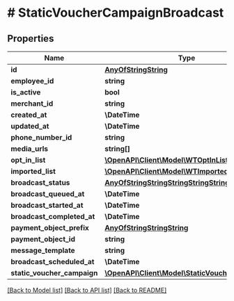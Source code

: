 # # StaticVoucherCampaignBroadcast

## Properties

Name | Type | Description | Notes
------------ | ------------- | ------------- | -------------
**id** | [**AnyOfStringString**](AnyOfStringString.md) |  |
**employee_id** | **string** |  |
**is_active** | **bool** |  |
**merchant_id** | **string** |  |
**created_at** | **\DateTime** |  |
**updated_at** | **\DateTime** |  |
**phone_number_id** | **string** |  |
**media_urls** | **string[]** |  |
**opt_in_list** | [**\OpenAPI\Client\Model\WTOptInList**](WTOptInList.md) |  | [optional]
**imported_list** | [**\OpenAPI\Client\Model\WTImportedList**](WTImportedList.md) |  | [optional]
**broadcast_status** | [**AnyOfStringStringStringStringString**](AnyOfStringStringStringStringString.md) |  |
**broadcast_queued_at** | **\DateTime** |  |
**broadcast_started_at** | **\DateTime** |  |
**broadcast_completed_at** | **\DateTime** |  |
**payment_object_prefix** | [**AnyOfStringStringString**](AnyOfStringStringString.md) |  |
**payment_object_id** | **string** |  |
**message_template** | **string** |  |
**broadcast_scheduled_at** | **\DateTime** |  |
**static_voucher_campaign** | [**\OpenAPI\Client\Model\StaticVoucherCampaign**](StaticVoucherCampaign.md) |  |

[[Back to Model list]](../../README.md#models) [[Back to API list]](../../README.md#endpoints) [[Back to README]](../../README.md)
